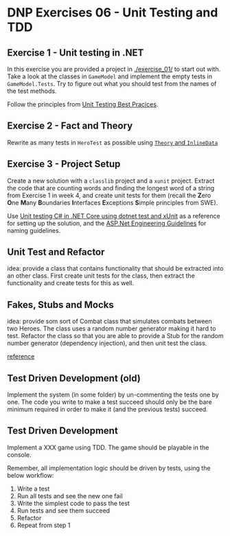 # DNP Exercises 06 - Unit Testing and TDD


## Exercise 1 - Unit testing in .NET

In this exercise you are provided a project in [./exercise_01/](./exercise_1) to start out with. Take a look at the classes in `GameModel` and implement the empty tests in `GameModel.Tests`. Try to figure out what you should test from the names of the test methods.

Follow the principles from [Unit Testing Best Pracices](https://docs.microsoft.com/en-us/dotnet/core/testing/unit-testing-best-practices#best-practices).


## Exercise 2 - Fact and Theory

Rewrite as many tests in `HeroTest` as possible using [`Theory` and `InlineData`](https://docs.microsoft.com/en-us/dotnet/core/testing/unit-testing-with-dotnet-test#adding-more-features)


## Exercise 3 - Project Setup

Create a new solution with a `classlib` project and a `xunit` project. Extract the code that are counting words and finding the longest word of a string from Exercise 1 in week 4, and create unit tests for them (recall the **Z**ero **O**ne **M**any **B**oundaries **I**nterfaces **E**xceptions **S**imple principles from SWE).


Use [Unit testing C# in .NET Core using dotnet test and xUnit](https://docs.microsoft.com/en-us/dotnet/core/testing/unit-testing-with-dotnet-test) as a reference for setting up the solution, and the [ASP.Net Engineering Guidelines](https://github.com/aspnet/Home/wiki/Engineering-guidelines#unit-tests-and-functional-tests) for naming guidelines.


## Unit Test and Refactor

idea: provide a class that contains functionality that should be extracted into an other class. First create unit tests for the class, then extract the functionality and create tests for this as well.


## Fakes, Stubs and Mocks

idea: provide som sort of Combat class that simulates combats between two Heroes. The class uses a random number generator making it hard to test. Refactor the class so that you are able to provide a Stub for the random number generator (dependency injection), and then unit test the class.

[reference](https://docs.microsoft.com/en-us/dotnet/core/testing/unit-testing-best-practices#lets-speak-the-same-language)


## Test Driven Development (old)

Implement the system (in some folder) by un-commenting the tests one by one. The code you write to make a test succeed should only be the bare minimum required in order to make it (and the previous tests) succeed.

## Test Driven Development

Implement a XXX game using TDD. The game should be playable in the console.

Remember, all implementation logic should be driven by tests, using the below workflow:

1. Write a test
2. Run all tests and see the new one fail
3. Write the simplest code to pass the test
4. Run tests and see them succeed
5. Refactor
6. Repeat from step 1